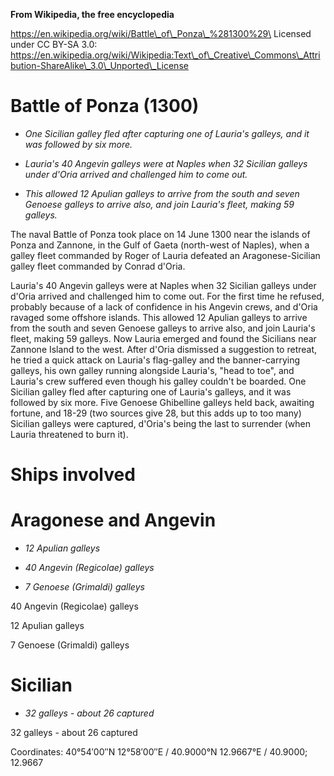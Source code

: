 **From Wikipedia, the free encyclopedia**

https://en.wikipedia.org/wiki/Battle\_of\_Ponza\_%281300%29\
Licensed under CC BY-SA 3.0:\
https://en.wikipedia.org/wiki/Wikipedia:Text\_of\_Creative\_Commons\_Attribution-ShareAlike\_3.0\_Unported\_License

Battle of Ponza (1300)
======================

-   *One Sicilian galley fled after capturing one of Lauria's galleys,
    and it was followed by six more.*

-   *Lauria's 40 Angevin galleys were at Naples when 32 Sicilian galleys
    under d'Oria arrived and challenged him to come out.*

-   *This allowed 12 Apulian galleys to arrive from the south and seven
    Genoese galleys to arrive also, and join Lauria's fleet, making 59
    galleys.*

The naval Battle of Ponza took place on 14 June 1300 near the islands of
Ponza and Zannone, in the Gulf of Gaeta (north-west of Naples), when a
galley fleet commanded by Roger of Lauria defeated an Aragonese-Sicilian
galley fleet commanded by Conrad d'Oria.

Lauria's 40 Angevin galleys were at Naples when 32 Sicilian galleys
under d'Oria arrived and challenged him to come out. For the first time
he refused, probably because of a lack of confidence in his Angevin
crews, and d'Oria ravaged some offshore islands. This allowed 12 Apulian
galleys to arrive from the south and seven Genoese galleys to arrive
also, and join Lauria's fleet, making 59 galleys. Now Lauria emerged and
found the Sicilians near Zannone Island to the west. After d'Oria
dismissed a suggestion to retreat, he tried a quick attack on Lauria's
flag-galley and the banner-carrying galleys, his own galley running
alongside Lauria's, "head to toe", and Lauria's crew suffered even
though his galley couldn't be boarded. One Sicilian galley fled after
capturing one of Lauria's galleys, and it was followed by six more. Five
Genoese Ghibelline galleys held back, awaiting fortune, and 18-29 (two
sources give 28, but this adds up to too many) Sicilian galleys were
captured, d'Oria's being the last to surrender (when Lauria threatened
to burn it).

Ships involved
==============

Aragonese and Angevin
=====================

-   *12 Apulian galleys*

-   *40 Angevin (Regicolae) galleys*

-   *7 Genoese (Grimaldi) galleys*

40 Angevin (Regicolae) galleys

12 Apulian galleys

7 Genoese (Grimaldi) galleys

Sicilian
========

-   *32 galleys - about 26 captured*

32 galleys - about 26 captured

Coordinates: 40°54′00″N 12°58′00″E﻿ / ﻿40.9000°N 12.9667°E﻿ / 40.9000;
12.9667
